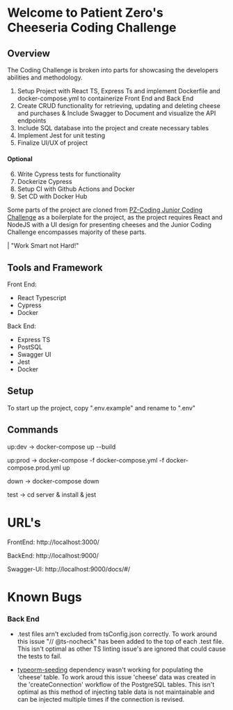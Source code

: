 # Welcome to Patient Zero's Cheeseria Coding Challenge

## Overview

The Coding Challenge is broken into parts for showcasing the developers abilities and methodology. 

1. Setup Project with React TS, Express Ts and implement Dockerfile and docker-compose.yml to containerize Front End and Back End
2. Create CRUD functionality for retrieving, updating and deleting cheese and purchases & Include Swagger to Document and visualize the API endpoints
3. Include SQL database into the project and create necessary tables
4. Implement Jest for unit testing
5. Finalize UI/UX of project 
#### Optional
6. Write Cypress tests for functionality
7. Dockerize Cypress
8. Setup CI with Github Actions and Docker
9. Set CD with Docker Hub

Some parts of the project are cloned from [PZ-Coding Junior Coding Challenge](https://github.com/PatientZero-AU/pz-cheeseria-juniors) as a boilerplate for the project, as the project requires React and NodeJS with a UI design for presenting cheeses and the Junior Coding Challenge encompasses majority of these parts. 

| "Work Smart not Hard!"


## Tools and Framework
Front End:
- React Typescript
- Cypress
- Docker

Back End:
- Express TS
- PostSQL
- Swagger UI
- Jest
- Docker

## Setup
To start up the project, copy ".env.example" and rename to ".env"
## Commands

up:dev ->
    docker-compose up --build

up:prod ->
    docker-compose -f docker-compose.yml -f docker-compose.prod.yml up

down ->
    docker-compose down

test ->
    cd server & install & jest

# URL's

FrontEnd: http://localhost:3000/

BackEnd: http://localhost:9000/

Swagger-UI: http://localhost:9000/docs/#/

# Known Bugs

### Back End
- .test files arn't excluded from tsConfig.json correctly. To work around this issue "// @ts-nocheck" has been added to the top of each .test file. This isn't optimal as other TS linting issue's are ignored that could cause the tests to fail.

- [typeorm-seeding](https://www.npmjs.com/package/typeorm-seeding#-basic-seeder) dependency wasn't working for populating the 'cheese' table. To work aroud this issue 'cheese' data was created in the 'createConnection' workflow of the PostgreSQL tables. This isn't optimal as this method of injecting table data is not maintainable and can be injected multiple times if the connection is revised.
